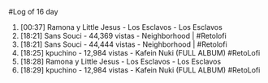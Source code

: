 #Log of 16 day

1. [00:37] Ramona y Little Jesus - Los Esclavos - Los Esclavos
1. [18:21] Sans Souci - 44,369 vistas - Neighborhood | #Retolofi
1. [18:21] Sans Souci - 44,444 vistas - Neighborhood | #Retolofi
1. [18:25] kpuchino - 12,984 vistas - Kafein Nuki (FULL ALBUM) #RetoLofi
1. [18:28] Ramona y Little Jesus - Los Esclavos - Los Esclavos
1. [18:29] kpuchino - 12,984 vistas - Kafein Nuki (FULL ALBUM) #RetoLofi
